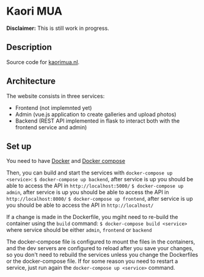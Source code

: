 # Kaori MUA

**Disclaimer:** This is still work in progress.

## Description
Source code for [kaorimua.nl](http://kaorimua.nl).

## Architecture
The website consists in three services:
  * Frontend (not implemnted yet)
  * Admin (vue.js application to create galleries and upload photos)
  * Backend (REST API implemented in flask to interact both with the frontend service and admin)

## Set up
You need to have [Docker](https://docs.docker.com/v17.09/engine/installation/) and [Docker compose](https://docs.docker.com/compose/install/)

Then, you can build and start the services with `docker-compose up <service>`:
`$ docker-compose up backend`, after service is up you should be able to access the API in `http://localhost:5000/`
`$ docker-compose up admin`, after service is up you should be able to access the API in `http://localhost:8000/`
`$ docker-compose up frontend`, after service is up you should be able to access the API in `http://localhost/`


If a change is made in the Dockerfile, you mgiht need to re-build the container using the `build` command:
`$ docker-compose build <service>` where service should be either `admin`, `frontend` or `backend`

The docker-compose file is configured to mount the files in the containers, and the dev servers are configured to reload after you save your changes, so you don't need to rebuild the services unless you change the Dockerfiles or the docker-compose file. If for some reason you need to restart a service, just run again the `docker-compose up <service>` command.
